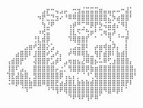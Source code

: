 ⠀⠀⠀⠀⠀⠀⠀⠀⣠⡖⠒⢤⣠⡤⠀⢒⣲⣬⣭⣭⣭⣶⣤⣤⡤⠤⠒⣼⡅⠀
⠀⠀⠀⠀⠀⠀⠀⠲⡟⣉⣙⣲⠔⠘⠿⠿⣿⣿⣿⣿⣿⣿⣿⣌⡳⣴⣿⣿⠃⠀
⠀⠀⠀⠀⠀⠀⠀⠀⢳⣘⠟⠀⠀⠀⢠⡾⠛⢉⠛⡿⡟⡳⢬⣭⣴⡌⠻⡇⠀⠀
⠀⠀⠀⠀⠀⠀⠀⠰⢞⣭⠀⠀⠀⠀⢸⣇⠫⠉⢓⡶⠃⢉⢶⣭⡽⢀⠀⢱⠀⠀
⠀⠀⠀⠀⠀⠀⢘⣇⣾⡿⠀⠀⠀⠀⠹⢿⣿⣿⡏⠀⠁⠀⠀⠹⡀⠈⠉⡟⠀⠀
⠀⠀⠀⠀⣠⣶⠞⣽⣿⡕⣡⠀⠀⠀⢀⣠⣭⣿⠇⠀⡴⣶⢾⣶⡽⡄⠀⡇⠀⠀
⠀⠀⣴⣿⣿⠇⣸⣿⣿⠞⣡⠞⡄⠀⠞⠻⠿⢿⣧⣀⢻⡏⣾⡿⠇⣷⣾⡇⠀⠀
⢠⣾⣿⡟⠁⠀⢼⣿⣿⡟⣡⡾⠃⣠⢶⣶⣦⣜⠿⣿⡦⠥⠿⢋⣰⣿⣿⣿⡄⠀
⢸⣿⠏⣠⡀⠀⣿⣿⣿⣿⣿⡤⣐⡁⢻⣿⣿⣿⡿⣷⣶⣿⣿⣿⣿⣿⣿⣿⣿⡄
⢹⣟⣼⣷⣿⡀⣻⣿⣿⣿⣿⣿⡿⢠⣄⡄⡁⠈⠘⢁⢿⣿⣿⣿⣿⣿⣿⣿⣿⠃
⠨⠿⡿⢿⣿⣷⣿⣿⠿⣿⣿⣟⣴⣼⣿⣇⣷⣷⣷⣾⣿⣿⣿⣿⣿⣿⣿⡟⠇⠀
⠀⠀⠀⠈⠹⠉⠀⠀⠀⠘⠙⢻⠟⢿⣿⣿⣿⣿⣿⣿⣿⣿⠻⣿⠿⡿⠇⠁⠀⠀
⠀⠀⠀⠀⠀⠀⠀⠀⠀⠀⠀⠀⠀⠀⠙⠟⠻⠟⢻⠟⠿⠁⠀⠀⠀⠀⠀⠀⠀⠀
